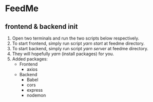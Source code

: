 # FeedMe

## frontend & backend init
1. Open two terminals and run the two scripts below respectively.
2. To start frontend, simply run script *yarn start* at feedme directory.
3. To start backend, simply run script *yarn server* at feedme directory.
4. They will hopefully *yarn* (install packages) for you.
5. Added packages:
    * Frontend
      * axios
    * Backend
      * Babel
      * cors
      * express
      * nodemon

